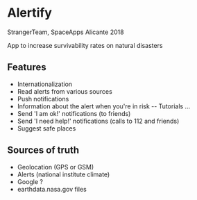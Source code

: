 # Alertify
StrangerTeam, SpaceApps Alicante 2018

App to increase survivability rates on natural disasters

## Features
- Internationalization
- Read alerts from various sources
- Push notifications
- Information about the alert when you're in risk
-- Tutorials ...
- Send 'I am ok!' notifications (to friends)
- Send 'I need help!' notifications (calls to 112 and friends)
- Suggest safe places

## Sources of truth

- Geolocation (GPS or GSM)
- Alerts (national institute climate)
- Google ?
- earthdata.nasa.gov files
